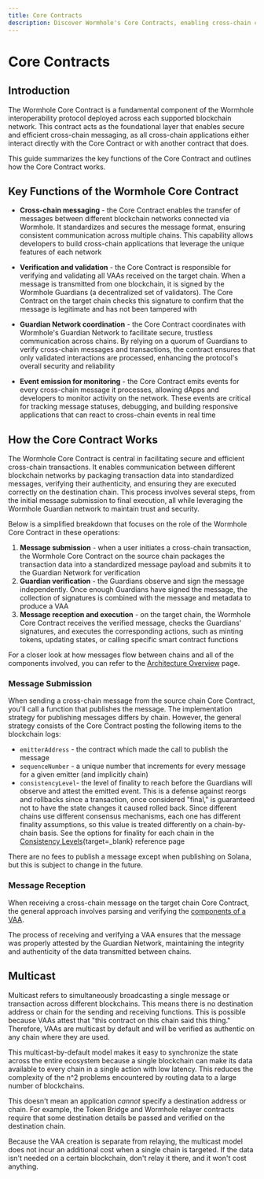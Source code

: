 ```yaml
---
title: Core Contracts
description: Discover Wormhole's Core Contracts, enabling cross-chain communication with message sending, receiving, and multicast features for efficient synchronization.
---
```


# Core Contracts

## Introduction

The Wormhole Core Contract is a fundamental component of the Wormhole interoperability protocol deployed across each supported blockchain network. This contract acts as the foundational layer that enables secure and efficient cross-chain messaging, as all cross-chain applications either interact directly with the Core Contract or with another contract that does.

This guide summarizes the key functions of the Core Contract and outlines how the Core Contract works.

## Key Functions of the Wormhole Core Contract

- **Cross-chain messaging** - the Core Contract enables the transfer of messages between different blockchain networks connected via Wormhole. It standardizes and secures the message format, ensuring consistent communication across multiple chains. This capability allows developers to build cross-chain applications that leverage the unique features of each network

- **Verification and validation** - the Core Contract is responsible for verifying and validating all VAAs received on the target chain. When a message is transmitted from one blockchain, it is signed by the Wormhole Guardians (a decentralized set of validators). The Core Contract on the target chain checks this signature to confirm that the message is legitimate and has not been tampered with

- **Guardian Network coordination** - the Core Contract coordinates with Wormhole's Guardian Network to facilitate secure, trustless communication across chains. By relying on a quorum of Guardians to verify cross-chain messages and transactions, the contract ensures that only validated interactions are processed, enhancing the protocol's overall security and reliability

- **Event emission for monitoring** - the Core Contract emits events for every cross-chain message it processes, allowing dApps and developers to monitor activity on the network. These events are critical for tracking message statuses, debugging, and building responsive applications that can react to cross-chain events in real time

## How the Core Contract Works

The Wormhole Core Contract is central in facilitating secure and efficient cross-chain transactions. It enables communication between different blockchain networks by packaging transaction data into standardized messages, verifying their authenticity, and ensuring they are executed correctly on the destination chain. This process involves several steps, from the initial message submission to final execution, all while leveraging the Wormhole Guardian network to maintain trust and security.

Below is a simplified breakdown that focuses on the role of the Wormhole Core Contract in these operations:

1. **Message submission** - when a user initiates a cross-chain transaction, the Wormhole Core Contract on the source chain packages the transaction data into a standardized message payload and submits it to the Guardian Network for verification
2. **Guardian verification** - the Guardians observe and sign the message independently. Once enough Guardians have signed the message, the collection of signatures is combined with the message and metadata to produce a VAA
3. **Message reception and execution** - on the target chain, the Wormhole Core Contract receives the verified message, checks the Guardians' signatures, and executes the corresponding actions, such as minting tokens, updating states, or calling specific smart contract functions

For a closer look at how messages flow between chains and all of the components involved, you can refer to the [Architecture Overview](/learn/fundamentals/architecture/) page.

### Message Submission

When sending a cross-chain message from the source chain Core Contract, you'll call a function that publishes the message. The implementation strategy for publishing messages differs by chain. However, the general strategy consists of the Core Contract posting the following items to the blockchain logs:

- `emitterAddress` - the contract which made the call to publish the message
- `sequenceNumber` - a unique number that increments for every message for a given emitter (and implicitly chain)
- `consistencyLevel`- the level of finality to reach before the Guardians will observe and attest the emitted event. This is a defense against reorgs and rollbacks since a transaction, once considered "final,"  is guaranteed not to have the state changes it caused rolled back. Since different chains use different consensus mechanisms, each one has different finality assumptions, so this value is treated differently on a chain-by-chain basis. See the options for finality for each chain in the [Consistency Levels](/build/reference/consistency-levels/){target=\_blank} reference page

There are no fees to publish a message except when publishing on Solana, but this is subject to change in the future.

### Message Reception

When receiving a cross-chain message on the target chain Core Contract, the general approach involves parsing and verifying the [components of a VAA](/learn/infrastructure/vaas#vaa-format).

The process of receiving and verifying a VAA ensures that the message was properly attested by the Guardian Network, maintaining the integrity and authenticity of the data transmitted between chains.

## Multicast

Multicast refers to simultaneously broadcasting a single message or transaction across different blockchains. This means there is no destination address or chain for the sending and receiving functions. This is possible because VAAs attest that "this contract on this chain said this thing." Therefore, VAAs are multicast by default and will be verified as authentic on any chain where they are used.

This multicast-by-default model makes it easy to synchronize the state across the entire ecosystem because a single blockchain can make its data available to every chain in a single action with low latency. This reduces the complexity of the n^2 problems encountered by routing data to a large number of blockchains.

This doesn't mean an application _cannot_ specify a destination address or chain. For example, the Token Bridge and Wormhole relayer contracts require that some destination details be passed and verified on the destination chain.

Because the VAA creation is separate from relaying, the multicast model does not incur an additional cost when a single chain is targeted. If the data isn't needed on a certain blockchain, don't relay it there, and it won't cost anything.
